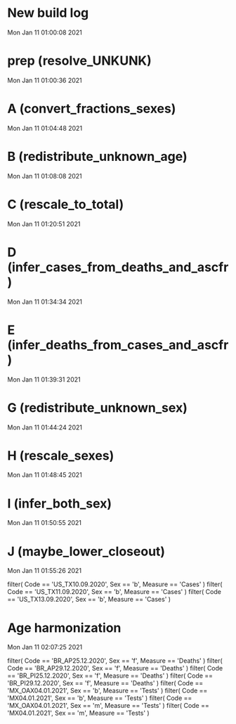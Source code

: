 
# New build log 
 Mon Jan 11 01:00:08 2021 


# prep (resolve_UNKUNK) 
 Mon Jan 11 01:00:36 2021 


# A (convert_fractions_sexes) 
 Mon Jan 11 01:04:48 2021 


# B (redistribute_unknown_age) 
 Mon Jan 11 01:08:08 2021 


# C (rescale_to_total) 
 Mon Jan 11 01:20:51 2021 


# D (infer_cases_from_deaths_and_ascfr) 
 Mon Jan 11 01:34:34 2021 


# E (infer_deaths_from_cases_and_ascfr) 
 Mon Jan 11 01:39:31 2021 


# G (redistribute_unknown_sex) 
 Mon Jan 11 01:44:24 2021 


# H (rescale_sexes) 
 Mon Jan 11 01:48:45 2021 


# I (infer_both_sex) 
 Mon Jan 11 01:50:55 2021 


# J (maybe_lower_closeout) 
 Mon Jan 11 01:55:26 2021 

filter( Code == 'US_TX10.09.2020', Sex == 'b', Measure == 'Cases' )
filter( Code == 'US_TX11.09.2020', Sex == 'b', Measure == 'Cases' )
filter( Code == 'US_TX13.09.2020', Sex == 'b', Measure == 'Cases' )

# Age harmonization 
 Mon Jan 11 02:07:25 2021 

filter( Code == 'BR_AP25.12.2020', Sex == 'f', Measure == 'Deaths' )
filter( Code == 'BR_AP29.12.2020', Sex == 'f', Measure == 'Deaths' )
filter( Code == 'BR_PI25.12.2020', Sex == 'f', Measure == 'Deaths' )
filter( Code == 'BR_PI29.12.2020', Sex == 'f', Measure == 'Deaths' )
filter( Code == 'MX_OAX04.01.2021', Sex == 'b', Measure == 'Tests' )
filter( Code == 'MX04.01.2021', Sex == 'b', Measure == 'Tests' )
filter( Code == 'MX_OAX04.01.2021', Sex == 'm', Measure == 'Tests' )
filter( Code == 'MX04.01.2021', Sex == 'm', Measure == 'Tests' )

